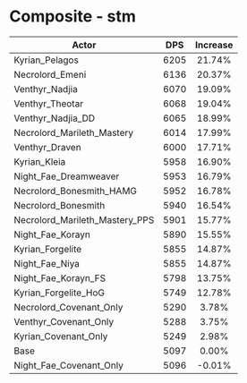 # Composite - stm
| Actor | DPS | Increase |
|---|:---:|:---:|
|Kyrian_Pelagos|6205|21.74%|
|Necrolord_Emeni|6136|20.37%|
|Venthyr_Nadjia|6070|19.09%|
|Venthyr_Theotar|6068|19.04%|
|Venthyr_Nadjia_DD|6065|18.99%|
|Necrolord_Marileth_Mastery|6014|17.99%|
|Venthyr_Draven|6000|17.71%|
|Kyrian_Kleia|5958|16.90%|
|Night_Fae_Dreamweaver|5953|16.79%|
|Necrolord_Bonesmith_HAMG|5952|16.78%|
|Necrolord_Bonesmith|5940|16.54%|
|Necrolord_Marileth_Mastery_PPS|5901|15.77%|
|Night_Fae_Korayn|5890|15.55%|
|Kyrian_Forgelite|5855|14.87%|
|Night_Fae_Niya|5855|14.87%|
|Night_Fae_Korayn_FS|5798|13.75%|
|Kyrian_Forgelite_HoG|5749|12.78%|
|Necrolord_Covenant_Only|5290|3.78%|
|Venthyr_Covenant_Only|5288|3.75%|
|Kyrian_Covenant_Only|5249|2.98%|
|Base|5097|0.00%|
|Night_Fae_Covenant_Only|5096|-0.01%|
